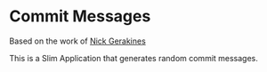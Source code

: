 # Commit Messages

Based on the work of [Nick Gerakines](https://github.com/ngerakines/commitment)

This is a Slim Application that generates random commit messages.
